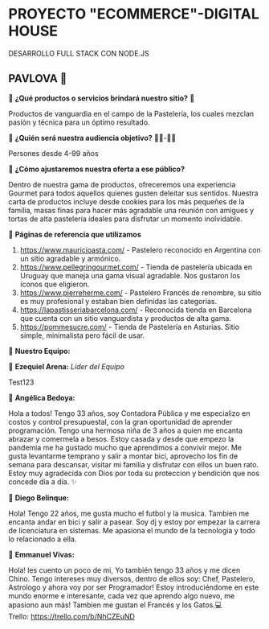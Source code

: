 # PROYECTO "ECOMMERCE"-DIGITAL HOUSE
DESARROLLO FULL STACK CON NODE.JS

## **PAVLOVA** 🍰 

🔹 **¿Qué productos o servicios brindará nuestro sitio?** 🎂

Productos de vanguardia en el campo de la Pastelería, los cuales mezclan pasión y técnica para un óptimo resultado. 

🔹 **¿Quién será nuestra audiencia objetivo?** 🧒👧-👵👴

Persones desde 4-99 años 

🔹 **¿Cómo ajustaremos nuestra oferta a ese público?** 

Dentro de nuestra gama de productos, ofreceremos una experiencia Gourmet para todos aquellos quienes gusten deleitar sus sentidos.
Nuestra carta de productos incluye desde cookies para los más pequeñes de la familia, masas finas para hacer más agradable una reunión con amigues y tortas de alta pastelería ideales para disfrutar un momento inolvidable.

🔹 **Páginas de referencia que utilizamos** 

1. https://www.mauricioasta.com/ - Pastelero reconocido en Argentina con un sitio agradable y armónico. 
2. https://www.pellegringourmet.com/ - Tienda de pastelería ubicada en Uruguay que maneja una gama visual agradable. Nos gustaron los íconos que eligieron.
3. https://www.pierreherme.com/ - Pastelero Francés de renombre, su sitio es muy profesional y estaban bien definidas las categorias.
4. https://lapastisseriabarcelona.com/ - Reconocida tienda en Barcelona que cuenta con un sitio vanguardista y productos de alta gama. 
5. https://pommesucre.com/ - Tienda de Pastelería en Asturias. Sitio simple, minimalista pero fácil de usar.  

🔹 **Nuestro Equipo:**

💎 **Ezequiel Arena:** *Líder del Equipo*

Test123

💎 **Angélica Bedoya:**

Hola a todos! Tengo 33 años, soy Contadora Pública y me especializo en costos y control presupuestal, con la gran oportunidad de aprender programación. Tengo una hermosa niña de 3 años a quien me encanta abrazar y comermela a besos. Estoy casada y desde que empezo la pandemia me ha gustado mucho que aprendimos a convivir mejor. Me gusta levantarme temprano y salir a montar bici, aprovecho los fin de semana para descansar, visitar mi familia y disfrutar con ellos un buen rato. Estoy muy agradecida con Dios por toda su proteccion y bendición que nos concede día a día. ✨

💎 **Diego Belinque:** 

Hola! Tengo 22 años, me gusta mucho el futbol y la musica. Tambien me encanta andar en bici y salir a pasear. Soy dj y estoy por empezar la carrera de licenciatura en sistemas. Me apasiona el mundo de la tecnologia y todo lo relacionado a ella.

💎 **Emmanuel Vivas:**

Hola! les cuento un poco de mi, Yo también tengo 33 años y me dicen Chino. Tengo intereses muy diversos, dentro de ellos soy: Chef, Pastelero, Astrologo y ahora voy por ser Programador! Estoy introduciéndome en este mundo enorme e interesante, cada vez que aprendo algo nuevo, me apasiono aun más! Tambien me gustan el Francés y los Gatos.💻   
 Trello:
 https://trello.com/b/NhCZEuND

